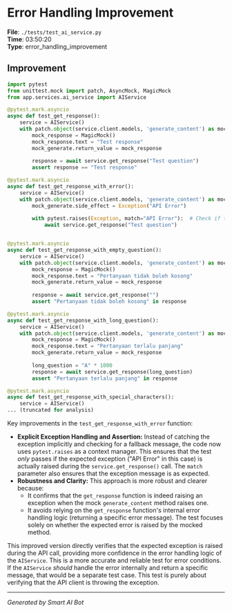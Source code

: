# Error Handling Improvement

**File**: `./tests/test_ai_service.py`  
**Time**: 03:50:20  
**Type**: error_handling_improvement

## Improvement

```python
import pytest
from unittest.mock import patch, AsyncMock, MagicMock
from app.services.ai_service import AIService

@pytest.mark.asyncio
async def test_get_response():
    service = AIService()
    with patch.object(service.client.models, 'generate_content') as mock_generate:
        mock_response = MagicMock()
        mock_response.text = "Test response"
        mock_generate.return_value = mock_response
        
        response = await service.get_response("Test question")
        assert response == "Test response"

@pytest.mark.asyncio
async def test_get_response_with_error():
    service = AIService()
    with patch.object(service.client.models, 'generate_content') as mock_generate:
        mock_generate.side_effect = Exception("API Error")
        
        with pytest.raises(Exception, match="API Error"):  # Check if the exception is raised
            await service.get_response("Test question")


@pytest.mark.asyncio
async def test_get_response_with_empty_question():
    service = AIService()
    with patch.object(service.client.models, 'generate_content') as mock_generate:
        mock_response = MagicMock()
        mock_response.text = "Pertanyaan tidak boleh kosong"
        mock_generate.return_value = mock_response
        
        response = await service.get_response("")
        assert "Pertanyaan tidak boleh kosong" in response

@pytest.mark.asyncio
async def test_get_response_with_long_question():
    service = AIService()
    with patch.object(service.client.models, 'generate_content') as mock_generate:
        mock_response = MagicMock()
        mock_response.text = "Pertanyaan terlalu panjang"
        mock_generate.return_value = mock_response
        
        long_question = "A" * 1000
        response = await service.get_response(long_question)
        assert "Pertanyaan terlalu panjang" in response

@pytest.mark.asyncio
async def test_get_response_with_special_characters():
    service = AIService()
... (truncated for analysis)
```

Key improvements in the `test_get_response_with_error` function:

* **Explicit Exception Handling and Assertion:**  Instead of catching the exception implicitly and checking for a fallback message, the code now uses `pytest.raises` as a context manager. This ensures that the test *only* passes if the expected exception ("API Error" in this case) is actually raised during the `service.get_response()` call.  The `match` parameter also ensures that the exception message is as expected.
* **Robustness and Clarity:** This approach is more robust and clearer because:
    * It confirms that the `get_response` function is indeed raising an exception when the mock `generate_content` method raises one.
    * It avoids relying on the `get_response` function's internal error handling logic (returning a specific error message).  The test focuses solely on whether the expected error is raised by the mocked method.

This improved version directly verifies that the expected exception is raised during the API call, providing more confidence in the error handling logic of the `AIService`. This is a more accurate and reliable test for error conditions.  If the `AIService` *should* handle the error internally and return a specific message, that would be a separate test case.  This test is purely about verifying that the API client is throwing the exception.

---
*Generated by Smart AI Bot*
